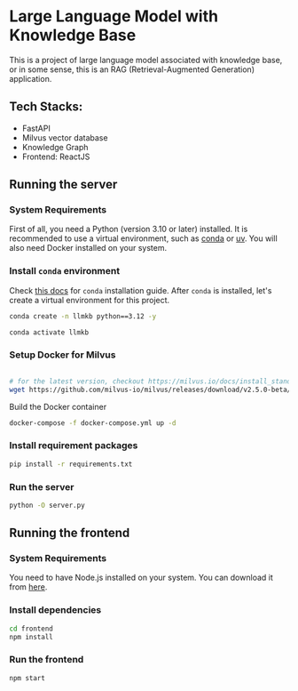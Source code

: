 # Large Language Model with Knowledge Base

This is a project of large language model associated with knowledge base, or in some sense, this is
an RAG (Retrieval-Augmented Generation) application.

## Tech Stacks:
- FastAPI
- Milvus vector database
- Knowledge Graph
- Frontend: ReactJS

## Running the server
### System Requirements
First of all, you need a Python (version 3.10 or later) installed. It is recommended to use a virtual environment, such as [conda](https://www.anaconda.com/docs/getting-started/miniconda/main) or [uv](https://astral.sh/blog/uv).
You will also need Docker installed on your system.

### Install `conda` environment
Check [this docs](https://www.anaconda.com/docs/getting-started/miniconda/main) for `conda` installation guide.
After `conda` is installed, let's create a virtual environment for this project.

```bash
conda create -n llmkb python==3.12 -y
```
```bash
conda activate llmkb
```

### Setup Docker for Milvus
```bash

# for the latest version, checkout https://milvus.io/docs/install_standalone-docker-compose.md
wget https://github.com/milvus-io/milvus/releases/download/v2.5.0-beta/milvus-standalone-docker-compose.yml -O docker-compose.yml
```
Build the Docker container
```bash
docker-compose -f docker-compose.yml up -d
```
### Install requirement packages
```bash
pip install -r requirements.txt
```
### Run the server
```bash
python -O server.py
```

## Running the frontend
### System Requirements
You need to have Node.js installed on your system. You can download it from [here](https://nodejs.org/en/download/).
### Install dependencies
```bash
cd frontend
npm install
```
### Run the frontend
```bash
npm start
```
